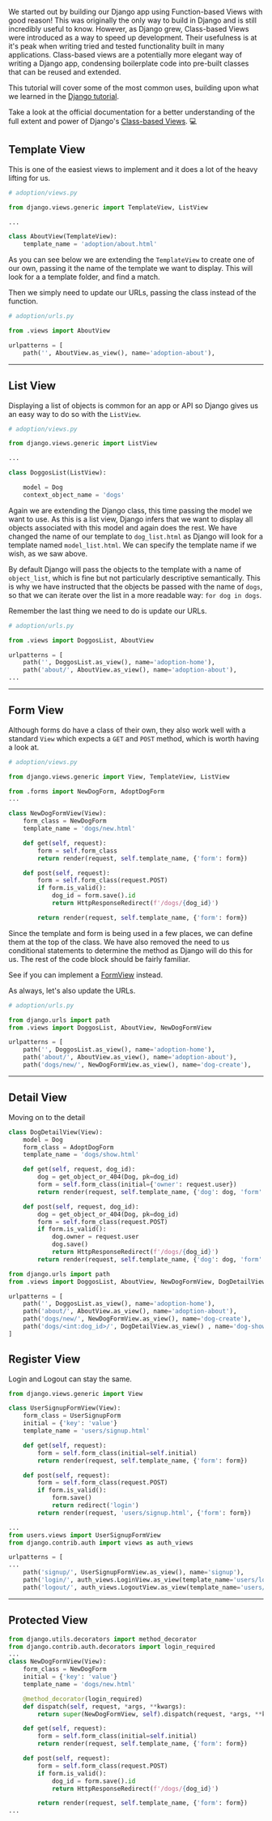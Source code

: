 We started out by building our Django app using Function-based Views with good reason! This was originally the only way to build in Django and is still incredibly useful to know. However, as Django grew, Class-based Views were introduced as a way to speed up development. Their usefulness is at it's peak when writing tried and tested functionality built in many applications. Class-based views are a potentially more elegant way of writing a Django app, condensing boilerplate code into pre-built classes that can be reused and extended.

This tutorial will cover some of the most common uses, building upon what we learned in the [Django tutorial](https://github.com/getfutureproof/fp_guides_wiki/wiki/Django).

Take a look at the official documentation for a better understanding of the full extent and power of Django's [Class-based Views](https://docs.djangoproject.com/en/3.1/topics/class-based-views/). 💻

## Template View

This is one of the easiest views to implement and it does a lot of the heavy lifting for us.

```python
# adoption/views.py

from django.views.generic import TemplateView, ListView

...

class AboutView(TemplateView):
    template_name = 'adoption/about.html'
```

As you can see below we are extending the `TemplateView` to create one of our own, passing it the name of the template we want to display. This will look for a a template folder, and find a match.

Then we simply need to update our URLs, passing the class instead of the function.

```python
# adoption/urls.py

from .views import AboutView

urlpatterns = [
    path('', AboutView.as_view(), name='adoption-about'),
```
***
## List View

Displaying a list of objects is common for an app or API so Django gives us an easy way to do so with the `ListView`.

```python
# adoption/views.py

from django.views.generic import ListView

...

class DoggosList(ListView):

    model = Dog
    context_object_name = 'dogs'
```

Again we are extending the Django class, this time passing the model we want to use. As this is a list view, Django infers that we want to display all objects associated with this model and again does the rest. We have changed the name of our template to `dog_list.html` as Django will look for a template named `model_list.html`. We can specify the template name if we wish, as we saw above. 

By default Django will pass the objects to the template with a name of `object_list`, which is fine but not particularly descriptive semantically. This is why we have instructed that the objects be passed with the name of `dogs`, so that we can iterate over the list in a more readable way: `for dog in dogs`.

Remember the last thing we need to do is update our URLs.

```python
# adoption/urls.py

from .views import DoggosList, AboutView

urlpatterns = [
    path('', DoggosList.as_view(), name='adoption-home'),
    path('about/', AboutView.as_view(), name='adoption-about'),
...
```
***
## Form View

Although forms do have a class of their own, they also work well with a standard `View` which expects a `GET` and `POST` method, which is worth having a look at.

```python
# adoption/views.py

from django.views.generic import View, TemplateView, ListView

from .forms import NewDogForm, AdoptDogForm
...

class NewDogFormView(View):
    form_class = NewDogForm
    template_name = 'dogs/new.html'

    def get(self, request):
        form = self.form_class
        return render(request, self.template_name, {'form': form})

    def post(self, request):
        form = self.form_class(request.POST)
        if form.is_valid():
            dog_id = form.save().id
            return HttpResponseRedirect(f'/dogs/{dog_id}')

        return render(request, self.template_name, {'form': form})
```

Since the template and form is being used in a few places, we can define them at the top of the class. We have also removed the need to us conditional statements to determine the method as Django will do this for us. The rest of the code block should be fairly familiar.

See if you can implement a [FormView](https://docs.djangoproject.com/en/3.1/topics/class-based-views/generic-editing/) instead.

As always, let's also update the URLs.

```python
# adoption/urls.py

from django.urls import path
from .views import DoggosList, AboutView, NewDogFormView

urlpatterns = [
    path('', DoggosList.as_view(), name='adoption-home'),
    path('about/', AboutView.as_view(), name='adoption-about'),
    path('dogs/new/', NewDogFormView.as_view(), name='dog-create'),
```
***
## Detail View

Moving on to the detail

```python
class DogDetailView(View):
    model = Dog
    form_class = AdoptDogForm
    template_name = 'dogs/show.html'

    def get(self, request, dog_id):
        dog = get_object_or_404(Dog, pk=dog_id)
        form = self.form_class(initial={'owner': request.user})
        return render(request, self.template_name, {'dog': dog, 'form': form})

    def post(self, request, dog_id):
        dog = get_object_or_404(Dog, pk=dog_id)
        form = self.form_class(request.POST)
        if form.is_valid():
            dog.owner = request.user
            dog.save()
            return HttpResponseRedirect(f'/dogs/{dog_id}')
        return render(request, self.template_name, {'dog': dog, 'form': form})
```
```python
from django.urls import path
from .views import DoggosList, AboutView, NewDogFormView, DogDetailView

urlpatterns = [
    path('', DoggosList.as_view(), name='adoption-home'),
    path('about/', AboutView.as_view(), name='adoption-about'),
    path('dogs/new/', NewDogFormView.as_view(), name='dog-create'),
    path('dogs/<int:dog_id>/', DogDetailView.as_view() , name='dog-show')
]
```
## Register View
Login and Logout can stay the same.
```python
from django.views.generic import View

class UserSignupFormView(View):
    form_class = UserSignupForm
    initial = {'key': 'value'}
    template_name = 'users/signup.html'

    def get(self, request):
        form = self.form_class(initial=self.initial)
        return render(request, self.template_name, {'form': form})

    def post(self, request):
        form = self.form_class(request.POST)
        if form.is_valid():
            form.save()
            return redirect('login')
        return render(request, 'users/signup.html', {'form': form})
```
```python
...
from users.views import UserSignupFormView
from django.contrib.auth import views as auth_views

urlpatterns = [
...
    path('signup/', UserSignupFormView.as_view(), name='signup'),
    path('login/', auth_views.LoginView.as_view(template_name='users/login.html'), name='login'),
    path('logout/', auth_views.LogoutView.as_view(template_name='users/logout.html'), name='logout')
```
***
## Protected View
```python
from django.utils.decorators import method_decorator
from django.contrib.auth.decorators import login_required
...
class NewDogFormView(View):
    form_class = NewDogForm
    initial = {'key': 'value'}
    template_name = 'dogs/new.html'

    @method_decorator(login_required)
    def dispatch(self, request, *args, **kwargs):
        return super(NewDogFormView, self).dispatch(request, *args, **kwargs)

    def get(self, request):
        form = self.form_class(initial=self.initial)
        return render(request, self.template_name, {'form': form})

    def post(self, request):
        form = self.form_class(request.POST)
        if form.is_valid():
            dog_id = form.save().id
            return HttpResponseRedirect(f'/dogs/{dog_id}')

        return render(request, self.template_name, {'form': form})
...
```